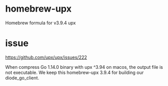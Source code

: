 # homebrew-upx
Homebrew formula for v3.9.4 upx

# issue

https://github.com/upx/upx/issues/222

When compress Go 1.14.0 binary with upx ^3.94 on macos, the output file is not executable. We keep this homebrew-upx 3.9.4 for building our diode_go_client.
